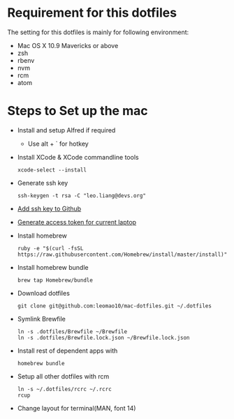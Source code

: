 # Requirement for this dotfiles

The setting for this dotfiles is mainly for following environment:

- Mac OS X 10.9 Mavericks or above
- zsh
- rbenv
- nvm
- rcm
- atom

# Steps to Set up the mac
- Install and setup Alfred if required
	- Use alt + ` for hotkey

- Install XCode & XCode commandline tools

	```
	xcode-select --install
	```

- Generate ssh key

	```
	ssh-keygen -t rsa -C "leo.liang@devs.org"
	```

- [Add ssh key to Github](https://help.github.com/articles/adding-a-new-ssh-key-to-your-github-account/)

- [Generate access token for current laptop](https://help.github.com/en/articles/creating-a-personal-access-token-for-the-command-line#using-a-token-on-the-command-line)

- Install homebrew

	```
	ruby -e "$(curl -fsSL https://raw.githubusercontent.com/Homebrew/install/master/install)"
	```

- Install homebrew bundle

	```
	brew tap Homebrew/bundle
	```

- Download dotfiles

	```
	git clone git@github.com:leomao10/mac-dotfiles.git ~/.dotfiles
	```

- Symlink Brewfile
	```
	ln -s .dotfiles/Brewfile ~/Brewfile
	ln -s .dotfiles/Brewfile.lock.json ~/Brewfile.lock.json
	```

- Install rest of dependent apps with

	```
	homebrew bundle
	```

- Setup all other dotfiles with rcm
	```
	ln -s ~/.dotfiles/rcrc ~/.rcrc
	rcup
	```

- Change layout for terminal(MAN, font 14)
